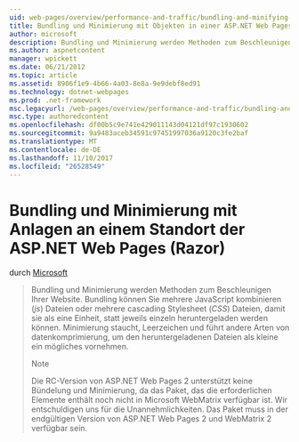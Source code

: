 ```yaml
---
uid: web-pages/overview/performance-and-traffic/bundling-and-minifying-assets-in-an-aspnet-web-pages-razor-site
title: Bundling und Minimierung mit Objekten in einer ASP.NET Web Pages (Razor) Website | Microsoft Docs
author: microsoft
description: Bundling und Minimierung werden Methoden zum Beschleunigen Ihrer Website. M bündeln können kombinieren Sie mehrere JavaScript (. js)-Dateien oder mehrere cascading Stylesheet (...)
ms.author: aspnetcontent
manager: wpickett
ms.date: 06/21/2012
ms.topic: article
ms.assetid: 8906f1e9-4b66-4a03-8e8a-9e9debf8ed91
ms.technology: dotnet-webpages
ms.prod: .net-framework
msc.legacyurl: /web-pages/overview/performance-and-traffic/bundling-and-minifying-assets-in-an-aspnet-web-pages-razor-site
msc.type: authoredcontent
ms.openlocfilehash: df00b5c9e741e429011143d04121df97c1930602
ms.sourcegitcommit: 9a9483aceb34591c97451997036a9120c3fe2baf
ms.translationtype: MT
ms.contentlocale: de-DE
ms.lasthandoff: 11/10/2017
ms.locfileid: "26528549"
---
```

<a name="bundling-and-minifying-assets-in-an-aspnet-web-pages-razor-site"></a>Bundling und Minimierung mit Anlagen an einem Standort der ASP.NET Web Pages (Razor)
====================
durch [Microsoft](https://github.com/microsoft)

> Bundling und Minimierung werden Methoden zum Beschleunigen Ihrer Website. Bundling können Sie mehrere JavaScript kombinieren (*js*) Dateien oder mehrere cascading Stylesheet (*CSS*) Dateien, damit sie als eine Einheit, statt jeweils einzeln heruntergeladen werden können. Minimierung staucht, Leerzeichen und führt andere Arten von datenkomprimierung, um den heruntergeladenen Dateien als kleine ein mögliches vornehmen.
> 
> > [!NOTE]
> > Die RC-Version von ASP.NET Web Pages 2 unterstützt keine Bündelung und Minimierung, da das Paket, das die erforderlichen Elemente enthält noch nicht in Microsoft WebMatrix verfügbar ist. Wir entschuldigen uns für die Unannehmlichkeiten. Das Paket muss in der endgültigen Version von ASP.NET Web Pages 2 und WebMatrix 2 verfügbar sein.
